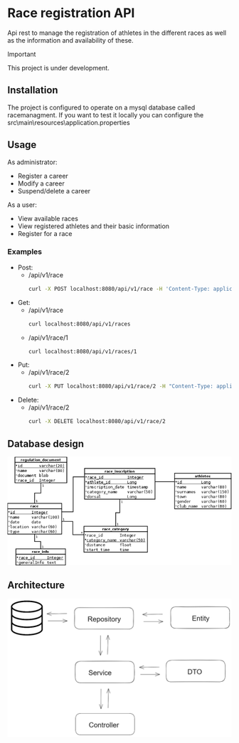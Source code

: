 
# Race registration API

Api rest to manage the registration of athletes in the different races as well as the information and availability of these.
> [!IMPORTANT]
> This project is under development.

## Installation

The project is configured to operate on a mysql database called racemanagment.
If you want to test it locally you can configure the
src\main\resources\application.properties

## Usage

As administrator:
- Register a career
- Modify a career
- Suspend/delete a career

As a user:
- View available races
- View registered athletes and their basic information
- Register for a race

### Examples

* Post:
  * /api/v1/race
    ```bash
    curl -X POST localhost:8080/api/v1/race -H 'Content-Type: application/json' -d '{"raceName":"Boston Marathon","raceDate":"20/5/2024","raceLocation":"Boston, USA","raceType":"Running"}'
    ```
* Get:
  * /api/v1/race
    ````bash
    curl localhost:8080/api/v1/races
    ````
  * /api/v1/race/1 
    ````bash
    curl localhost:8080/api/v1/races/1
    ````
* Put:
  * /api/v1/race/2 
    ````bash
    curl -X PUT localhost:8080/api/v1/race/2 -H "Content-Type: application/json" -d '{"raceName":"Boston Marathon","raceDate":"5/5/2024","raceLocation":"unknown","raceType":"Running"}'
    ````
* Delete:
  * /api/v1/race/2
    ````bash
    curl -X DELETE localhost:8080/api/v1/race/2
    ````

## Database design

<div class="container">
        <img src="https://github.com/sergiolpzgmz/api-race-registration/blob/master/docs/diagrama.png" alt="UML" width="600em">
</div>

## Architecture

<div class="container">
        <img src="https://github.com/sergiolpzgmz/api-race-registration/blob/master/docs/architecture.png" alt="UML" width="600em">
</div>


